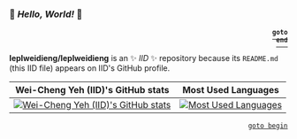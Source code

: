 ### 👋 *Hello, World!* 👋 <p id="begin" align="right"><a href="#end"><sup><code>goto end</code></sup></a></p>

**IepIweidieng/IepIweidieng** is an ✨ _IID_ ✨ repository because its `README.md` (this IID file) appears on IID's GitHub profile.

Wei-Cheng Yeh (IID)'s GitHub stats | Most Used Languages
 :---:                             | :---:
[![Wei-Cheng Yeh (IID)'s GitHub stats](https://github-readme-stats.vercel.app/api?username=IepIweidieng&count_private=true&show_icons=true&include_all_commits=true&theme=github_dark&hide_title=true)](https://github.com/anuraghazra/github-readme-stats) | [![Most Used Languages](https://github-readme-stats.vercel.app/api/top-langs/?username=IepIweidieng&langs_count=10&layout=compact&theme=github_dark&hide_title=true)](https://github.com/anuraghazra/github-readme-stats)

<p id="end" align="right"><a href="#begin"><code>goto begin</code></a></p>
